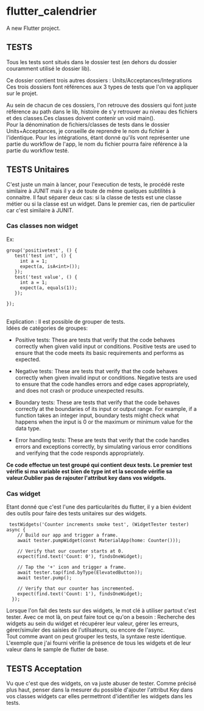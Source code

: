 # flutter_calendrier

A new Flutter project.
## TESTS 

Tous les tests sont situés dans le dossier test (en dehors du dossier couramment utilisé le dossier lib).

Ce dossier contient trois autres dossiers : Units/Acceptances/Integrations
Ces trois dossiers font références aux 3 types de tests que l'on va appliquer sur le projet.

Au sein de chacun de ces dossiers, l'on retrouve des dossiers qui font juste référence au path dans le lib, histoire de s'y retrouver au niveau des fichiers et des classes.Ces classes doivent contenir un void main().<br>
Pour la dénomination de fichiers/classes de tests dans le dossier Units+Acceptances, je conseille de reprendre le nom du fichier à l'identique.
Pour les intégrations, étant donné qu'ils vont représenter une partie du workflow de l'app, le nom du fichier pourra faire référence à la partie du workflow testé.

## TESTS Unitaires 

C'est juste un main à lancer, pour l'execution de tests, le procédé reste similaire à JUNIT mais il y a de toute de même quelques subtilités à connaitre.
Il faut séparer deux cas: si la classe de tests est une classe métier ou si la classe est un widget.
Dans le premier cas, rien de particulier car c'est similaire à JUNIT.<br>
### Cas classes non widget
Ex: <br>
 ```
 group('positivetest', () {
    test('test int', () {
      int a = 1;
      expect(a, isA<int>());
    });
    test('test value', () {
      int a = 1;
      expect(a, equals(1));
    });

});
 ```

<br>
Explication :
Il est possible de grouper de tests. <br> 
Idées de catégories de groupes: <br>

* Positive tests: These are tests that verify that the code behaves correctly when given valid input or conditions. Positive tests are used to ensure that the code meets its basic requirements and performs as expected.

* Negative tests: These are tests that verify that the code behaves correctly when given invalid input or conditions. Negative tests are used to ensure that the code handles errors and edge cases appropriately, and does not crash or produce unexpected results.

* Boundary tests: These are tests that verify that the code behaves correctly at the boundaries of its input or output range. For example, if a function takes an integer input, boundary tests might check what happens when the input is 0 or the maximum or minimum value for the data type.

* Error handling tests: These are tests that verify that the code handles errors and exceptions correctly, by simulating various error conditions and verifying that the code responds appropriately.

**Ce code effectue un test groupé qui contient deux tests. Le premier test vérifie si ma variable est bien de type int et la seconde vérifie sa valeur.Oublier pas de rajouter l'attribut key dans vos widgets.**

### Cas widget

Etant donné que c'est l'une des particularités du flutter, il y a bien évident des outils pour faire des tests unitaires sur des widgets. 
```
 testWidgets('Counter increments smoke test', (WidgetTester tester) async {
    // Build our app and trigger a frame.
    await tester.pumpWidget(const MaterialApp(home: Counter()));

    // Verify that our counter starts at 0.
    expect(find.text('Count: 0'), findsOneWidget);

    // Tap the '+' icon and trigger a frame.
    await tester.tap(find.byType(ElevatedButton));
    await tester.pump();

    // Verify that our counter has incremented.
    expect(find.text('Count: 1'), findsOneWidget);
  });
```

Lorsque l'on fait des tests sur des widgets, le mot clé à utiliser partout c'est tester. Avec ce mot là, on peut faire tout ce qu'on a besoin : Recherche des widgets au sein du widget et récupérer leur valeur, gérer les erreurs, gérer/simuler des saisies de l'utilsateurs, ou encore de l'async. 
<br>
Tout comme avant on peut grouper les tests, la syntaxe reste identique. L'exemple que j'ai fourni vérifie la présence de tous les widgets et de leur valeur dans le sample de flutter de base.

## TESTS Acceptation 

Vu que c'est que des widgets, on va juste abuser de tester.
Comme précisé plus haut, penser dans la mesurer du possible d'ajouter l'attribut Key dans vos classes widgets car elles permettront d'identifier les widgets dans les tests.
